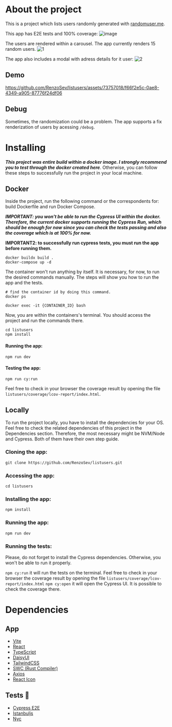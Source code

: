 # About the project
This is a project which lists users randomly generated with [randomuser.me](https://randomuser.me/documentation).

This app has E2E tests and 100% coverage:
![image](https://github.com/RenzoSev/listusers/assets/73757018/31a23f56-7ca1-4a8e-b119-bff57445bfbc)

The users are rendered within a carousel. The app currently renders 15 random users.
![1](https://github.com/RenzoSev/listusers/assets/73757018/4f956bfd-6ee8-49ef-a416-acfd6d197c59)

The app also includes a modal with adress details for it user:
![2](https://github.com/RenzoSev/listusers/assets/73757018/a566382a-0a27-43b3-8664-62e29ee61147)

## Demo
https://github.com/RenzoSev/listusers/assets/73757018/f66f2e5c-0ae8-4349-a905-87776f24df06

## Debug
Sometimes, the randomization could be a problem. The app supports a fix renderization of users by acessing `/debug`.

# Installing

_**This project was entire build within a docker image. I strongly recommend you to test through the docker created here**_. Otherwise, you can follow these steps to successfully run the project in your local machine.

## Docker
Inside the project, run the following command or the correspondents for: build Dockerfile and run Docker Compose.

***IMPORTANT: you won't be able to run the Cypress UI within the docker. Therefore, the current docker supports running the Cypress Run, which should be enough for now since you can check the tests passing and also the coverage which is at 100% for now.***

**IMPORTANT2: to successfully run cypress tests, you must run the app before running them.**

```
docker buildx build .
docker-compose up -d
```

The container won't run anything by itself. It is necessary, for now, to run the desired commands manually. The steps will show you how to run the app and the tests.

```
# find the container id by doing this command.
docker ps
```

```
docker exec -it {CONTAINER_ID} bash
```

Now, you are within the containers's terminal. You should access the project and run the commands there.

```
cd listusers
npm install
```

#### Running the app:
```
npm run dev
```

#### Testing the app:
```
npm run cy:run
```

Feel free to check in your browser the coverage result by opening the file `listusers/coverage/lcov-report/index.html`.

## Locally
To run the project locally, you have to install the dependencies for your OS. Feel free to check the related dependencies of this project in the Dependencies section. Therefore, the most necessary might be NVM/Node and Cypress. Both of them have their own step guide.

### Cloning the app:
`git clone https://github.com/RenzoSev/listusers.git`

### Accessing the app:
`cd listusers`

### Installing the app:
`npm install`

### Running the app:
`npm run dev`

### Running the tests:
Please, do not forget to install the Cypress dependencies. Otherwise, you won't be able to run it properly.

`npm cy:run` it will run the tests on the terminal. Feel free to check in your browser the coverage result by opening the file `listusers/coverage/lcov-report/index.html`
`npm cy:open` it will open the Cypress UI. It is possible to check the coverage there.


# Dependencies
## App
- [Vite](https://vitejs.dev/)
- [React](https://react.dev/)
- [TypeScript](https://www.typescriptlang.org/)
- [DaisyUI](https://daisyui.com/)
- [TailwindCSS](https://tailwindcss.com/)
- [SWC (Rust Compiler)](https://swc.rs/)
- [Axios](https://axios-http.com/ptbr/docs/intro)
- [React Icon](https://react-icons.github.io/react-icons/)

## Tests 🧪
- [Cypress E2E](https://www.cypress.io/)
- [Istanbuljs](https://istanbul.js.org/)
- [Nyc](https://github.com/istanbuljs/nyc)
